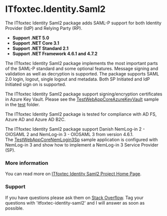 # ITfoxtec.Identity.Saml2

The ITfoxtec Identity Saml2 package adds SAML-P support for both Identity Provider (IdP) and Relying Party (RP).

* **Support .NET 5.0**
* **Support .NET Core 3.1**
* **Support .NET Standard 2.1**
* **Support .NET Framework 4.6.1 and 4.7.2**

The ITfoxtec Identity Saml2 package implements the most important parts of the SAML-P standard and some optional features. 
Message signing and validation as well as decryption is supported. The package supports SAML 2.0 login, logout, single 
logout and metadata. Both SP Initiated and IdP Initiated sign on is supported. 

The ITfoxtec Identity Saml2 package support signing/encryption certificates in Azure Key Vault. Please see the [TestWebAppCoreAzureKeyVault](https://github.com/ITfoxtec/ITfoxtec.Identity.Saml2/tree/master/test/TestWebAppCoreAzureKeyVault) sample in the [test](https://github.com/ITfoxtec/ITfoxtec.Identity.Saml2/tree/master/test) folder. 

The ITfoxtec Identity Saml2 package is tested for compliance with AD FS, Azure AD and Azure AD B2C. 

The ITfoxtec Identity Saml2 package support Danish NemLog-in 2 - OIOSAML 2 and NemLog-in 3 - OIOSAML 3 from version 4.6.1.  
The [TestWebAppCoreNemLogin3Sp](https://github.com/ITfoxtec/ITfoxtec.Identity.Saml2/tree/master/test/TestWebAppCoreNemLogin3Sp) sample application is configured with NemLog-in 3 and show how to implement a NemLog-in 3 Service Provider (SP).

### More information
You can read more on <a href="https://itfoxtec.com/identitysaml2">ITfoxtec Identity Saml2 Project Home Page</a>.

### Support
If you have questions please ask them on <a href="https://stackoverflow.com/questions/tagged/itfoxtec-identity-saml2">Stack Overflow</a>. Tag your questions with 'itfoxtec-identity-saml2' and I will answer as soon as possible.
